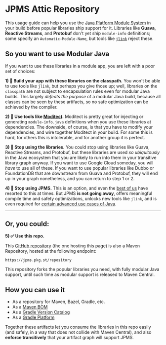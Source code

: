 # JPMS Attic Repository

This usage guide can help you use the [Java Platform Module System][0] in your build before popular libraries ship
support for it. Libraries like **Guava**, **Reactive Streams**, and **Protobuf** don't yet ship `module-info`
definitions; some specify an `Automatic-Module-Name`, but tools like [`jlink`][1] reject these.

## So you want to use Modular Java

If you want to use these libraries in a module app, you are left with a poor set of choices:

**1) 🙅 Build your app with these libraries on the classpath.** You won't be able to use tools like `jlink`, but perhaps
you give those up; well, libraries on the `classpath` are not subject to encapsulation rules even for modular Java
builds. This largely _defeats the purpose_ of a modular Java build, because all classes can be seen by these artifacts,
so no safe optimization can be achieved by the compiler.

**2) 🙅 Use tools like [Moditect][2].** Moditect is pretty great for injecting or generating `module-info.java`
definitions when you use these libraries at dependencies. The downside, of course, is that you have to modify your
dependencies, and wire together Moditect in your build. For some this is hard, for others this is intolerable, and for
another group it is perfect.

**3) 🙅 Stop using the libraries.** You could stop using libraries like Guava, Reactive Streams, and Protobuf, but these
libraries are used _so ubiquitously_ in the Java ecosystem that you are likely to run into them in your transitive
library graph anyway. If you want to use Google Cloud someday, you will _have_ to use all of these. If you want to use
popular libraries like Dubbo or FoundationDB that are downstream from Guava and Protobuf, they will end up in your graph
nonetheless, and you can return to step 1 or 2.

**4) 🙅 Stop using JPMS.** This is an option, and even the [best of us][3] have resorted to this at times. But JPMS **is
not going away**, offers meaningful compile time and safety optimizations, unlocks new tools like `jlink`, and is even
required for [certain advanced use cases of Java][4].

---

## Or, you could:

**5) ✅ Use this repo.**

This [GitHub repository][5] (the one hosting this page) is also a Maven Repository, hosted at the following endpoint:

```
https://jpms.pkg.st/repository
```

This repository forks the popular libraries you need, with fully modular Java support, until such time as modular
support is released to Maven Central.

## How you can use it

- As a repository for Maven, Bazel, Gradle, etc.
- As a [Maven BOM][6]
- As a [Gradle Version Catalog][7]
- As a [Gradle Platform][8]

Together these artifacts let you consume the libraries in this repo easily (and safely, in a way that does not collide
with Maven Central), and also **enforce transitively** that your artifact graph will support JPMS.

[0]: https://www.oracle.com/corporate/features/understanding-java-9-modules.html
[1]: https://docs.oracle.com/en/java/javase/11/tools/jlink.html
[2]: https://github.com/moditect/moditect
[3]: https://blog.gradle.org/mrjars
[4]: https://medium.com/graalvm/truffle-unchained-13887b77b62c
[5]: https://github.com/javamodules/attic
[6]: https://maven.apache.org/guides/introduction/introduction-to-dependency-mechanism.html#bill-of-materials-bom-poms
[7]: https://docs.gradle.org/current/userguide/platforms.html#sec:sharing-catalogs
[8]: https://docs.gradle.org/current/userguide/platforms.html#sub:using-platform-to-control-transitive-deps
